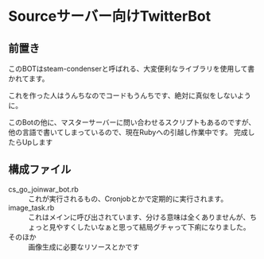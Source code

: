 # Sourceサーバー向けTwitterBot

## 前置き
このBOTはsteam-condenserと呼ばれる、大変便利なライブラリを使用して書かれてます。<p>これを作った人はうんちなのでコードもうんちです、絶対に真似をしないように。

このBotの他に、マスターサーバーに問い合わせるスクリプトもあるのですが、他の言語で書いてしまっているので、現在Rubyへの引越し作業中です。
完成したらUpします
## 構成ファイル

<dl>
  <dt>cs_go_joinwar_bot.rb </dt>
  <dd>これが実行されるもの、Cronjobとかで定期的に実行されます。</dd>
  <dt>image_task.rb</dt>
  <dd>これはメインに呼び出されています、分ける意味は全くありませんが、ちょっと見やすくしたいなぁと思って結局グチャって下痢になりました。</dd>
   <dt>そのほか</dt>
  <dd>画像生成に必要なリソースとかです</dd>
</dl> 
